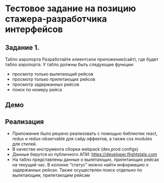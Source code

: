 # Тестовое задание на позицию стажера-разработчика интерфейсов

## Задание 1.
Табло аэропорта
Разработайте клиентское приложение(сайт), где будет табло аэропорта. У табло должны быть следующие функции:
* просмотр только вылетающий рейсов
* просмотр только прилетающих рейсов
* просмотр задержанных рейсов
* поиск по номеру рейса

## Демо


## Реализация

* Приложение было решено реализовать с помощью библиотек react, redux и redux-observable для сайд-эффектов, а также css modules для стилей.
* В качестве инструмента сборки webpack (dev,prod configs)
* Данные берутся из публичного АПИ: https://developer.flightstats.com
* На табло представлены данные о вылетающих, прилетающих рейсах на текущий час. В колонке "статус" можно найти информацию о задержанных рейсах. Также осуществлен поиск отдельно по вылетающим, прилетающим рейсам
